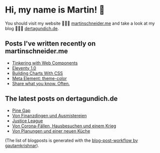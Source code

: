 # Hi, my name is Martin! 👋 
You should visit my website 👨🏼‍💻  [martinschneider.me](https://martinschneider.me) and take a look at my blog 🤷🏼‍♂️ [dertagundich.de](https://www.dertagundich.de).

## Posts I've written recently on martinschneider.me
<!-- MSME-POST-LIST:START -->
- [Tinkering with Web Components](https://martinschneider.me/articles/tinkering-with-web-components/)
- [Eleventy 1.0](https://martinschneider.me/articles/eleventy-1-0/)
- [Building Charts With CSS](https://martinschneider.me/articles/building-charts-with-css/)
- [Meta Element: theme-color](https://martinschneider.me/articles/meta-element-theme-color/)
- [Share what you know. Often.](https://martinschneider.me/articles/share-what-you-know-often/)
<!-- MSME-POST-LIST:END -->

## The latest posts on dertagundich.de
<!-- DTUI-POST-LIST:START -->
- [Pine Gap](https://www.dertagundich.de/2022/03/07/pine-gap/)
- [Von Finanzdingen und Ausmistereien](https://www.dertagundich.de/2022/03/06/von-finanzdingen-und-ausmistereien/)
- [Justice League](https://www.dertagundich.de/2022/03/05/justice-league/)
- [Von Corona-Fällen, Hausbesuchen und einem Krieg](https://www.dertagundich.de/2022/02/27/von-corona-faellen-hausbesuchen-und-einem-krieg/)
- [Von Planungen und einer neuen Küche](https://www.dertagundich.de/2022/02/21/von-planungen-und-einer-neuen-kueche/)
<!-- DTUI-POST-LIST:END -->

(The list of blogposts is generated with the [blog-post-workflow by gautamkrishnar](https://github.com/gautamkrishnar/blog-post-workflow)).
